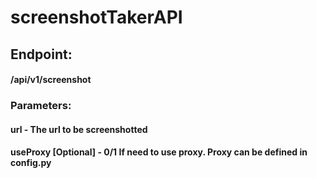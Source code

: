 # screenshotTakerAPI

## Endpoint: 
#### /api/v1/screenshot

### Parameters:
#### url - The url to be screenshotted
#### useProxy [Optional] - 0/1 If need to use proxy. Proxy can be defined in config.py
